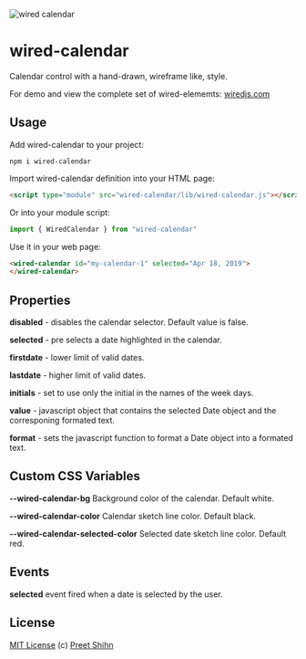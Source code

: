 ![wired calendar](https://wiredjs.github.io/wired-elements/images/calendar.gif)

# wired-calendar

Calendar control with a hand-drawn, wireframe like, style.

For demo and view the complete set of wired-elememts: [wiredjs.com](http://wiredjs.com/)

## Usage

Add wired-calendar to your project:
```
npm i wired-calendar
```
Import wired-calendar definition into your HTML page:
```html
<script type="module" src="wired-calendar/lib/wired-calendar.js"></script>
```
Or into your module script:
```javascript
import { WiredCalendar } from "wired-calendar"
```

Use it in your web page:
```html
<wired-calendar id="my-calendar-1" selected="Apr 18, 2019">
</wired-calendar>
```

## Properties

**disabled** - disables the calendar selector. Default value is false.

**selected** - pre selects a date highlighted in the calendar.

**firstdate** - lower limit of valid dates.

**lastdate** - higher limit of valid dates.

**initials** - set to use only the initial in the names of the week days.

**value** - javascript object that contains the selected Date object and the
corresponing formated text.

**format** - sets the javascript function to format a Date object into a
formated text.


## Custom CSS Variables

**--wired-calendar-bg** Background color of the calendar. Default white.

**--wired-calendar-color** Calendar sketch line color. Default black.

**--wired-calendar-selected-color** Selected date sketch line color. Default red.

## Events
**selected** event fired when a date is selected by the user.

## License
[MIT License](https://github.com/wiredjs/wired-elements/blob/master/LICENSE) (c) [Preet Shihn](https://twitter.com/preetster)
